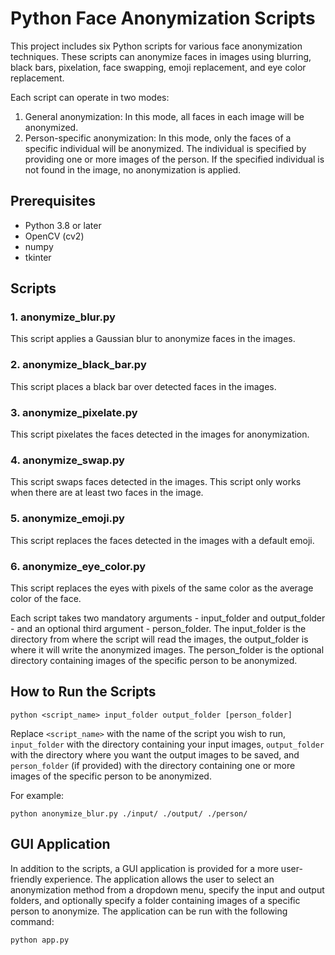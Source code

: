 # Python Face Anonymization Scripts

This project includes six Python scripts for various face anonymization techniques. These scripts can anonymize faces in images using blurring, black bars, pixelation, face swapping, emoji replacement, and eye color replacement.

Each script can operate in two modes:

1. General anonymization: In this mode, all faces in each image will be anonymized.
2. Person-specific anonymization: In this mode, only the faces of a specific individual will be anonymized. The individual is specified by providing one or more images of the person. If the specified individual is not found in the image, no anonymization is applied.

## Prerequisites
- Python 3.8 or later
- OpenCV (cv2)
- numpy
- tkinter

## Scripts

### 1. anonymize_blur.py
This script applies a Gaussian blur to anonymize faces in the images.

### 2. anonymize_black_bar.py
This script places a black bar over detected faces in the images.

### 3. anonymize_pixelate.py
This script pixelates the faces detected in the images for anonymization.

### 4. anonymize_swap.py
This script swaps faces detected in the images. This script only works when there are at least two faces in the image.

### 5. anonymize_emoji.py
This script replaces the faces detected in the images with a default emoji.

### 6. anonymize_eye_color.py
This script replaces the eyes with pixels of the same color as the average color of the face.

Each script takes two mandatory arguments - input_folder and output_folder - and an optional third argument - person_folder. The input_folder is the directory from where the script will read the images, the output_folder is where it will write the anonymized images. The person_folder is the optional directory containing images of the specific person to be anonymized.

## How to Run the Scripts
```shell
python <script_name> input_folder output_folder [person_folder]
```
Replace `<script_name>` with the name of the script you wish to run, `input_folder` with the directory containing your input images, `output_folder` with the directory where you want the output images to be saved, and `person_folder` (if provided) with the directory containing one or more images of the specific person to be anonymized.

For example:
```shell
python anonymize_blur.py ./input/ ./output/ ./person/
```

## GUI Application
In addition to the scripts, a GUI application is provided for a more user-friendly experience. The application allows the user to select an anonymization method from a dropdown menu, specify the input and output folders, and optionally specify a folder containing images of a specific person to anonymize. The application can be run with the following command:

```shell
python app.py
```
